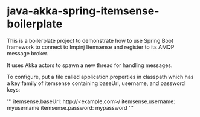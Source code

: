 # java-akka-spring-itemsense-boilerplate
This is a boilerplate project to demonstrate how to use Spring Boot 
framework to connect to Impinj Itemsense and register to its AMQP message
broker.

It uses Akka actors to spawn a new thread for handling messages.

To configure, put a file called application.properties in classpath which 
has a key family of itemsense containing baseUrl, username, and password
keys:


'''
itemsense.baseUrl: http://<example,com>/
itemsense.username: myusername
itemsense.password: mypassword
'''